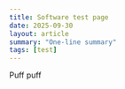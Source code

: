 ```yaml
---
title: Software test page
date: 2025-09-30
layout: article
summary: "One-line summary"
tags: [test]
---
```


Puff puff 
